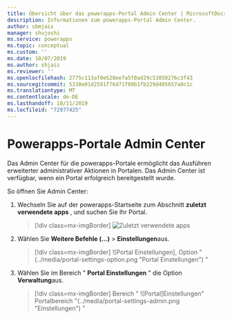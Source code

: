 ```yaml
---
title: Übersicht über das powerapps-Portal Admin Center | MicrosoftDocs
description: Informationen zum powerapps-Portal Admin Center.
author: sbmjais
manager: shujoshi
ms.service: powerapps
ms.topic: conceptual
ms.custom: ''
ms.date: 10/07/2019
ms.author: shjais
ms.reviewer: ''
ms.openlocfilehash: 2775c113af0e528ee7a5f0ad29c53858276c3f43
ms.sourcegitcommit: 5338e01d2591f76d71f09b1fb229d405657a0c1c
ms.translationtype: MT
ms.contentlocale: de-DE
ms.lasthandoff: 10/11/2019
ms.locfileid: "72977425"
---
```

# <a name="powerapps-portals-admin-center"></a>Powerapps-Portale Admin Center

Das Admin Center für die powerapps-Portale ermöglicht das Ausführen erweiterter administrativer Aktionen in Portalen. Das Admin Center ist verfügbar, wenn ein Portal erfolgreich bereitgestellt wurde.

So öffnen Sie Admin Center:

1. Wechseln Sie auf der powerapps-Startseite zum Abschnitt **zuletzt verwendete apps** , und suchen Sie Ihr Portal.

    > [!div class=mx-imgBorder]
    > ![](../media/recent-apps.png "Zuletzt verwendete") apps  

2. Wählen Sie **Weitere Befehle (...)**  > **Einstellungen**aus.

    > [!div class=mx-imgBorder]
    > ![Portal Einstellungen], Option "(../media/portal-settings-option.png "Portal Einstellungen") "

3. Wählen Sie im Bereich " **Portal Einstellungen** " die Option **Verwaltung**aus.

    > [!div class=mx-imgBorder]
    > Bereich " ![Portal]Einstellungen" Portalbereich "(../media/portal-settings-admin.png "Einstellungen") "  